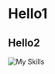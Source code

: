 # Hello1

## Hello2
![My Skills](https://skillicons.dev/icons?i=vscode,html,css,js,nodejs,express,react,mongodb&theme=dark)